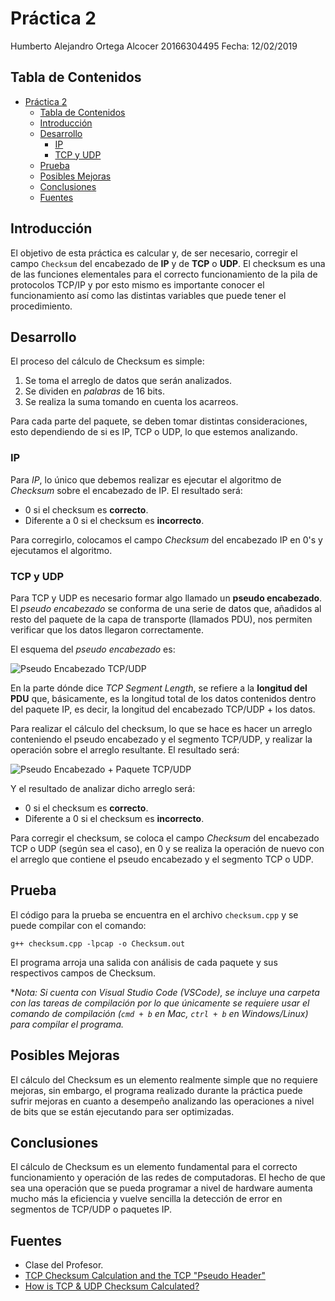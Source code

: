 # Práctica 2

Humberto Alejandro Ortega Alcocer
20166304495
Fecha: 12/02/2019

## Tabla de Contenidos

- [Práctica 2](#pr%C3%A1ctica-2)
  - [Tabla de Contenidos](#tabla-de-contenidos)
  - [Introducción](#introducci%C3%B3n)
  - [Desarrollo](#desarrollo)
    - [IP](#ip)
    - [TCP y UDP](#tcp-y-udp)
  - [Prueba](#prueba)
  - [Posibles Mejoras](#posibles-mejoras)
  - [Conclusiones](#conclusiones)
  - [Fuentes](#fuentes)

## Introducción

El objetivo de esta práctica es calcular y, de ser necesario, corregir el campo `Checksum` del encabezado
de **IP** y de **TCP** o **UDP**. El checksum es una de las funciones elementales para el correcto
funcionamiento de la pila de protocolos TCP/IP y por esto mismo es importante conocer el funcionamiento
así como las distintas variables que puede tener el procedimiento.

## Desarrollo

El proceso del cálculo de Checksum es simple:

1. Se toma el arreglo de datos que serán analizados.
2. Se dividen en _palabras_ de 16 bits.
3. Se realiza la suma tomando en cuenta los acarreos.

Para cada parte del paquete, se deben tomar distintas consideraciones, esto dependiendo de si es IP, TCP o UDP, lo que estemos analizando.

### IP

Para _IP_, lo único que debemos realizar es ejecutar el algoritmo de _Checksum_ sobre el encabezado de IP. El resultado será:

- 0 si el checksum es **correcto**.
- Diferente a 0 si el checksum es **incorrecto**.

Para corregirlo, colocamos el campo _Checksum_ del encabezado IP en 0's y ejecutamos el algoritmo.

### TCP y UDP

Para TCP y UDP es necesario formar algo llamado un **pseudo encabezado**. El _pseudo encabezado_ se conforma de una serie de datos que, añadidos al resto del paquete de la capa de transporte (llamados PDU), nos permiten verificar que los datos llegaron correctamente.

El esquema del _pseudo encabezado_ es:

![Pseudo Encabezado TCP/UDP](http://www.tcpipguide.com/free/diagrams/tcppseudoheader.png)

En la parte dónde dice _TCP Segment Length_, se refiere a la **longitud del PDU** que, básicamente, es la longitud total de los datos contenidos dentro del paquete IP, es decir, la longitud del encabezado TCP/UDP + los datos.

Para realizar el cálculo del checksum, lo que se hace es hacer un arreglo conteniendo el pseudo encabezado y el segmento TCP/UDP, y realizar la operación sobre el arreglo resultante. El resultado será:

![Pseudo Encabezado + Paquete TCP/UDP](http://www.tcpipguide.com/free/diagrams/tcppseudocalc.png)

Y el resultado de analizar dicho arreglo será:

- 0 si el checksum es **correcto**.
- Diferente a 0 si el checksum es **incorrecto**.

Para corregir el checksum, se coloca el campo _Checksum_ del encabezado TCP o UDP (según sea el caso), en 0 y se realiza la operación de nuevo con el arreglo que contiene el pseudo encabezado y el segmento TCP o UDP.

## Prueba

El código para la prueba se encuentra en el archivo `checksum.cpp` y se puede compilar con el comando:

`g++ checksum.cpp -lpcap -o Checksum.out`

El programa arroja una salida con análisis de cada paquete y sus respectivos campos de Checksum.

\*_Nota: Si cuenta con Visual Studio Code (VSCode), se incluye una carpeta con las tareas de compilación por lo que únicamente se requiere usar el comando de compilación (`cmd + b` en Mac, `ctrl + b` en Windows/Linux) para compilar el programa._

## Posibles Mejoras

El cálculo del Checksum es un elemento realmente simple que no requiere mejoras, sin embargo, el programa realizado durante la práctica puede sufrir mejoras en cuanto a desempeño analizando las operaciones a nivel de bits que se están ejecutando para ser optimizadas.

## Conclusiones

El cálculo de Checksum es un elemento fundamental para el correcto funcionamiento y operación de las redes de computadoras. El hecho de que sea una operación que se pueda programar a nivel de hardware aumenta mucho más la eficiencia y vuelve sencilla la detección de error en segmentos de TCP/UDP o paquetes IP.

## Fuentes

- Clase del Profesor.
- [TCP Checksum Calculation and the TCP "Pseudo Header"](http://www.tcpipguide.com/free/t_TCPChecksumCalculationandtheTCPPseudoHeader.htm)
- [How is TCP & UDP Checksum Calculated?](https://www.slashroot.in/how-is-tcp-and-udp-checksum-calculated)
